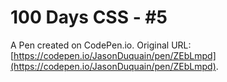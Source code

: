 # 100 Days CSS - #5

A Pen created on CodePen.io. Original URL: [https://codepen.io/JasonDuquain/pen/ZEbLmpd](https://codepen.io/JasonDuquain/pen/ZEbLmpd).


